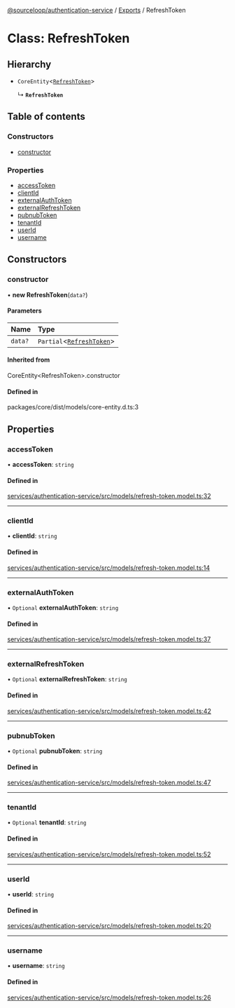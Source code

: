 [@sourceloop/authentication-service](../README.md) / [Exports](../modules.md) / RefreshToken

# Class: RefreshToken

## Hierarchy

- `CoreEntity`<[`RefreshToken`](RefreshToken.md)\>

  ↳ **`RefreshToken`**

## Table of contents

### Constructors

- [constructor](RefreshToken.md#constructor)

### Properties

- [accessToken](RefreshToken.md#accesstoken)
- [clientId](RefreshToken.md#clientid)
- [externalAuthToken](RefreshToken.md#externalauthtoken)
- [externalRefreshToken](RefreshToken.md#externalrefreshtoken)
- [pubnubToken](RefreshToken.md#pubnubtoken)
- [tenantId](RefreshToken.md#tenantid)
- [userId](RefreshToken.md#userid)
- [username](RefreshToken.md#username)

## Constructors

### constructor

• **new RefreshToken**(`data?`)

#### Parameters

| Name | Type |
| :------ | :------ |
| `data?` | `Partial`<[`RefreshToken`](RefreshToken.md)\> |

#### Inherited from

CoreEntity<RefreshToken\>.constructor

#### Defined in

packages/core/dist/models/core-entity.d.ts:3

## Properties

### accessToken

• **accessToken**: `string`

#### Defined in

[services/authentication-service/src/models/refresh-token.model.ts:32](https://github.com/sourcefuse/loopback4-microservice-catalog/blob/d35fdb3f0/services/authentication-service/src/models/refresh-token.model.ts#L32)

___

### clientId

• **clientId**: `string`

#### Defined in

[services/authentication-service/src/models/refresh-token.model.ts:14](https://github.com/sourcefuse/loopback4-microservice-catalog/blob/d35fdb3f0/services/authentication-service/src/models/refresh-token.model.ts#L14)

___

### externalAuthToken

• `Optional` **externalAuthToken**: `string`

#### Defined in

[services/authentication-service/src/models/refresh-token.model.ts:37](https://github.com/sourcefuse/loopback4-microservice-catalog/blob/d35fdb3f0/services/authentication-service/src/models/refresh-token.model.ts#L37)

___

### externalRefreshToken

• `Optional` **externalRefreshToken**: `string`

#### Defined in

[services/authentication-service/src/models/refresh-token.model.ts:42](https://github.com/sourcefuse/loopback4-microservice-catalog/blob/d35fdb3f0/services/authentication-service/src/models/refresh-token.model.ts#L42)

___

### pubnubToken

• `Optional` **pubnubToken**: `string`

#### Defined in

[services/authentication-service/src/models/refresh-token.model.ts:47](https://github.com/sourcefuse/loopback4-microservice-catalog/blob/d35fdb3f0/services/authentication-service/src/models/refresh-token.model.ts#L47)

___

### tenantId

• `Optional` **tenantId**: `string`

#### Defined in

[services/authentication-service/src/models/refresh-token.model.ts:52](https://github.com/sourcefuse/loopback4-microservice-catalog/blob/d35fdb3f0/services/authentication-service/src/models/refresh-token.model.ts#L52)

___

### userId

• **userId**: `string`

#### Defined in

[services/authentication-service/src/models/refresh-token.model.ts:20](https://github.com/sourcefuse/loopback4-microservice-catalog/blob/d35fdb3f0/services/authentication-service/src/models/refresh-token.model.ts#L20)

___

### username

• **username**: `string`

#### Defined in

[services/authentication-service/src/models/refresh-token.model.ts:26](https://github.com/sourcefuse/loopback4-microservice-catalog/blob/d35fdb3f0/services/authentication-service/src/models/refresh-token.model.ts#L26)
